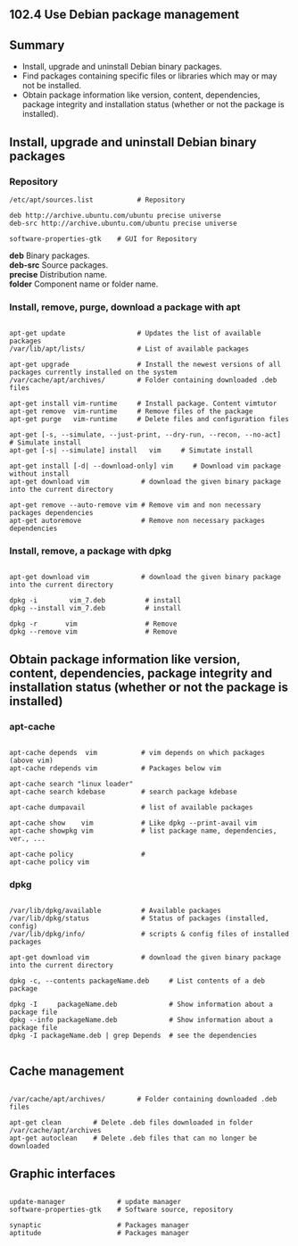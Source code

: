 102.4 Use Debian package management
-----------------------------------

Summary
-------

- Install, upgrade and uninstall Debian binary packages.
- Find packages containing specific files or libraries which may or may not be installed.
- Obtain package information like version, content, dependencies, package integrity and installation status (whether or not the package is installed).

Install, upgrade and uninstall Debian binary packages
-----------------------------------------------------

### Repository ###

<pre><code>/etc/apt/sources.list           # Repository

deb http://archive.ubuntu.com/ubuntu precise universe
deb-src http://archive.ubuntu.com/ubuntu precise universe

software-properties-gtk    # GUI for Repository
</code></pre>

**deb** Binary packages.  
**deb-src** Source packages.  
**precise** Distribution name.  
**folder**  Component name or folder name.  


### Install, remove, purge, download a package with apt ###
<pre><code>
apt-get update                  # Updates the list of available packages
/var/lib/apt/lists/             # List of available packages

apt-get upgrade                 # Install the newest versions of all packages currently installed on the system
/var/cache/apt/archives/        # Folder containing downloaded .deb files

apt-get install vim-runtime     # Install package. Content vimtutor
apt-get remove  vim-runtime     # Remove files of the package
apt-get purge   vim-runtime     # Delete files and configuration files

apt-get [-s, --simulate, --just-print, --dry-run, --recon, --no-act]  # Simulate install
apt-get [-s| --simulate] install   vim     # Simutate install

apt-get install [-d| --download-only] vim     # Download vim package without install
apt-get download vim             # download the given binary package into the current directory

apt-get remove --auto-remove vim # Remove vim and non necessary packages dependencies
apt-get autoremove               # Remove non necessary packages dependencies
</code></pre>


### Install, remove, a package with dpkg ###
<pre><code>
apt-get download vim             # download the given binary package into the current directory

dpkg -i        vim_7.deb          # install 
dpkg --install vim_7.deb          # install 

dpkg -r       vim                 # Remove
dpkg --remove vim                 # Remove
</code></pre>


Obtain package information like version, content, dependencies, package integrity and installation status (whether or not the package is installed)
---------------------------------------------------------------------------------------------------------------------------------------------------

### apt-cache

<pre><code>
apt-cache depends  vim           # vim depends on which packages (above vim)
apt-cache rdepends vim           # Packages below vim 

apt-cache search "linux loader"
apt-cache search kdebase         # search package kdebase

apt-cache dumpavail              # list of available packages

apt-cache show    vim            # Like dpkg --print-avail vim  
apt-cache showpkg vim            # list package name, dependencies, ver., ...

apt-cache policy                 # 
apt-cache policy vim
</code></pre>

### dpkg ###

<pre><code>
/var/lib/dpkg/available          # Available packages
/var/lib/dpkg/status             # Status of packages (installed, config) 
/var/lib/dpkg/info/              # scripts & config files of installed packages

apt-get download vim             # download the given binary package into the current directory

dpkg -c, --contents packageName.deb     # List contents of a deb package

dpkg -I     packageName.deb             # Show information about a package file
dpkg --info packageName.deb             # Show information about a package file
dpkg -I packageName.deb | grep Depends  # see the dependencies

</code></pre>


Cache management
----------------

<pre><code>
/var/cache/apt/archives/        # Folder containing downloaded .deb files

apt-get clean        # Delete .deb files downloaded in folder /var/cache/apt/archives
apt-get autoclean    # Delete .deb files that can no longer be downloaded
</code></pre>


Graphic interfaces
------------------

<pre><code>
update-manager             # update manager
software-properties-gtk    # Software source, repository

synaptic                   # Packages manager
aptitude                   # Packages manager
</code></pre>
